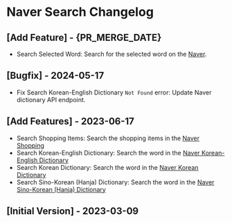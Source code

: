 # Naver Search Changelog

## [Add Feature] - {PR_MERGE_DATE}

* Search Selected Word: Search for the selected word on the [Naver](https://naver.com).

## [Bugfix] - 2024-05-17

* Fix Search Korean-English Dictionary `Not Found` error: Update Naver dictionary API endpoint.

## [Add Features] - 2023-06-17

* Search Shopping Items: Search the shopping items in the [Naver Shopping](https://shopping.naver.com/)
* Search Korean-English Dictionary: Search the word in the [Naver Korean-English Dictionary](https://en.dict.naver.com/)
* Search Korean Dictionary: Search the word in the [Naver Korean Dictionary](https://dict.naver.com/kokodict/)
* Search Sino-Korean (Hanja) Dictionary: Search the word in the [Naver Sino-Korean (Hanja) Dictionary](https://dict.naver.com/cckodict/)

## [Initial Version] - 2023-03-09